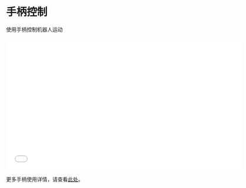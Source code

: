 # 手柄控制

使用手柄控制机器人运动

<iframe frameborder="0" width="640" height="360" src="/lib/video/docplay/8" allowfullscreen></iframe>

更多手柄使用详情，请查看[此处](/usedoc/ap1/use#手柄控制)。